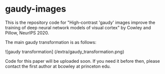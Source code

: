 # gaudy-images
This is the repository code for "High-contrast 'gaudy' images improve the training of deep neural network models of visual cortex" by Cowley and Pillow, NeurIPS 2020.

The main gaudy transformation is as follows:

![gaudy transformation]
(/extra/gaudy_transformation.png)


Code for this paper will be uploaded soon.
If you need it before then, please contact the first author at bcowley at princeton edu.
